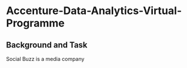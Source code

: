 # Accenture-Data-Analytics-Virtual-Programme
## Background and Task
Social Buzz is a media company
<link>

